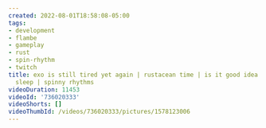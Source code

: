 ```yaml
---
created: 2022-08-01T18:58:08-05:00
tags:
- development
- flambe
- gameplay
- rust
- spin-rhythm
- twitch
title: exo is still tired yet again | rustacean time | is it good idea to code when
  sleep | spinny rhythms
videoDuration: 11453
videoId: '736020333'
videoShorts: []
videoThumbId: /videos/736020333/pictures/1578123006
---
```

